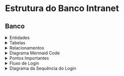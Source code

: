 # Estrutura do Banco Intranet

## Banco


<details>
<summary>Entidades</summary>

## Entidades:

1. **Grupo**
   - **Id**: Identificador único.
   - **Nome**: Nome do grupo.
   - **Descricao**: Descrição do grupo.

2. **Usuario**
   - **Id**: Identificador único.
   - **IconeId**: Chave estrangeira para a tabela `Icone`.
   - **Nome**: Nome completo do usuário.
   - **Email**: Endereço de email do usuário.
   - **DataCriacao**: Data de criação da conta.
   - **Usuario**: Nome de usuário (único).
   - **GrupoId**: Chave estrangeira para a tabela `Grupo`.

3. **Icone**
   - **Id**: Identificador único.
   - **Foto3x4**: Foto da pessoa (BLOB).
   - **Icone**: Ícone associado (BLOB).

4. **Recurso**
   - **Id**: Identificador único.
   - **Nome**: Nome do recurso.
   - **Descricao**: Descrição do recurso.
   - **Rota**: Caminho do recurso na rede.
   - **IconeId**: Chave estrangeira para a tabela `Icone`.
   - **TipoRecursoId**: Chave estrangeira para a tabela `TipoRecurso`.

5. **TipoRecurso**
   - **Id**: Identificador único.
   - **Descricao**: Descrição do tipo de recurso.
   - **Nome**: Nome do tipo de recurso.

6. **Log**
   - **Id**: Identificador único.
   - **Tipo**: Tipo do log.
   - **UltimoLogin**: Data e hora do último login.
   - **UsuarioId**: Chave estrangeira para a tabela `Usuario`.
   - **RecursoId**: Chave estrangeira para a tabela `Recurso`.
   - **Datahora**: Data e hora do log.
   - **Mensagem**: Mensagem do log.

7. **Permissao**
   - **Id**: Identificador único.
   - **Nome**: Nome da permissão. Pode representar um tipo ou nome descritivo.
   - **Descricao**: Descrição da permissão.
   - **GrupoId**: Chave estrangeira para a tabela `Grupo`.
   - **RecursoId**: Chave estrangeira para a tabela `Recurso`.

8. **Exibicao**
   - **Id**: Identificador único.
   - **PermissaoId**: Chave estrangeira para a tabela `Permissao`.
   - **Elemento**: Identificadores de elementos específicos da página (ex: botões, ações).
</details>

<details>
<summary>Tabelas</summary>

## Tabelas

#### Grupo
- **Id**: INT (Chave primária)
- **Nome**: STRING
- **Descricao**: STRING

#### Usuario
- **Id**: INT (Chave primária)
- **IconeId**: INT (Chave estrangeira para `Icone.Id`)
- **Nome**: STRING
- **Email**: STRING
- **DataCriacao**: DATETIME
- **Usuario**: STRING
- **GrupoId**: INT (Chave estrangeira para `Grupo.Id`)

#### Icone
- **Id**: INT (Chave primária)
- **Foto3x4**: BLOB
- **Icone**: BLOB

#### Recurso
- **Id**: INT (Chave primária)
- **Nome**: STRING
- **Descricao**: STRING
- **Rota**: STRING
- **IconeId**: INT (Chave estrangeira para `Icone.Id`)
- **TipoRecursoId**: INT (Chave estrangeira para `TipoRecurso.Id`)

#### TipoRecurso
- **Id**: INT (Chave primária)
- **Descricao**: STRING
- **Nome**: STRING

#### Log
- **Id**: INT (Chave primária)
- **Tipo**: STRING
- **UltimoLogin**: DATETIME
- **UsuarioId**: INT (Chave estrangeira para `Usuario.Id`)
- **RecursoId**: INT (Chave estrangeira para `Recurso.Id`)
- **Datahora**: DATETIME
- **Mensagem**: STRING

#### Permissao
- **Id**: INT (Chave primária)
- **Nome**: STRING
- **Descricao**: STRING
- **GrupoId**: INT (Chave estrangeira para `Grupo.Id`)
- **RecursoId**: INT (Chave estrangeira para `Recurso.Id`)

#### Exibicao
- **Id**: INT (Chave primária)
- **PermissaoId**: INT (Chave estrangeira para `Permissao.Id`)
- **Elemento**: STRING
</details>

<details>
<summary>Relacionamentos</summary>

## Relacionamentos

1. **Grupo e Usuario**
   - **Descrição**: Um grupo pode ter vários usuários. Um usuário pertence a um grupo.
   - **Cardinalidade**:Um para muitos (1).
     - **Grupo (1, N) — (0, N) Usuario**: Um grupo pode ter zero ou mais usuários.
     - **Usuario (1, 1) — (1, 1) Grupo**: Cada usuário pertence a um único grupo.

2. **Grupo e Permissao**
   - **Descrição**: Um grupo pode ter várias permissões associadas. Cada permissão pode estar associado a vários grupos.
   - **Cardinalidade**: Muitos para muitos (N).
     - **Grupo (1, N) — (0, N) Permissao**: Um grupo pode ter zero ou mais permissões/perfis.
     - **Permissao (1, 1) — (1, N) Grupo**: Cada permissão pode estar associado a vários grupos.

3. **Recurso e Permissao**
   - **Descrição**: Um recurso pode ter várias permissões associadas. Uma permissão está associada a um recurso.
   - **Cardinalidade**: Muitos para muitos (N).
     - **Recurso (1, N) — (0, N) Permissao**: Um recurso pode ter zero ou mais permissões/perfis.
     - **Permissao (1, 1) — (1, N) Recurso**: Cada permissão está associada a um recurso.

4. **Permissao e Exibicao**
   - **Descrição**: Define quais elementos de uma página são visíveis para um permissão específica. Cada exibição está associada a um única permissão.
   - **Cardinalidade**: Um para muitos (1).
     - **Permissao (1, N) — (0, N) Exibicao**: Um permissão pode ter zero ou mais exibições.
     - **Exibicao (1, 1) — (1, 1) Permissao**: Cada exibição está associada a um único permissão.

5. **Usuario e Log**
   - **Descrição**: Um usuário pode gerar vários logs. Cada log é associado a um único usuário.
   - **Cardinalidade**: Um para muitos (1).
     - **Usuario (1, N) — (0, N) Log**: Um usuário pode gerar zero ou mais logs.
     - **Log (1, 1) — (1, 1) Usuario**: Cada log é associado a um único usuário.

6. **Recurso e Log**
   - **Descrição**: Um recurso pode ter vários logs associados. Cada log está vinculado a um único recurso.
   - **Cardinalidade**: Um para muitos (1).
     - **Recurso (1, N) — (0, N) Log**: Um recurso pode gerar zero ou mais logs.
     - **Log (1, 1) — (1, 1) Recurso**: Cada log está associado a um único recurso.

7. **Recurso e TipoRecurso**
   - **Descrição**: Um recurso é classificado por um tipo específico de recurso. Cada tipo de recurso pode ser associado a vários recursos.
   - **Cardinalidade**: Um para muitos (1).
     - **TipoRecurso (1, N) — (0, N) Recurso**: Um tipo de recurso pode estar associado a zero ou mais recursos.
     - **Recurso (1, 1) — (1, 1) TipoRecurso**: Cada recurso está associado a um único tipo de recurso.

</details>

<details>
<summary>Diagrama Mermaid Code</summary>

## Diagrama ER

O diagrama a seguir representa visualmente o relacionamento entre as tabelas:

```mermaid
erDiagram

    Grupo {
        INT Id PK
        STRING Nome
        STRING Descricao
    }
    
    Usuario {
        INT Id PK
        INT IconeId FK
        STRING Nome
        STRING Email
        DATETIME DataCriacao
        STRING Usuario
        INT GrupoId FK
    }

    
    Icone {
        INT Id PK
        BLOB Foto3x4
        BLOB IconeRecurso
    }
    
    Recurso {
        INT Id PK
        STRING Nome
        STRING Descricao
        STRING Rota
         INT IconeId FK
        STRING TipoRecursoId FK
    }

     TipoRecurso {
        INT Id PK
        STRING Descricao
        STRING Nome
    }
    
    Log {
        INT Id PK
        STRING Tipo
        DATETIME UltimoLogin
        INT UsuarioId FK
        INT RecursoId FK
        DATETIME Datahora
        STRING Mensagem
    }
    
    Permissao {
        INT Id PK
        STRING Nome
        STRING Descricao
        INT GrupoId FK
        INT RecursoId FK
    }
    
    Exibicao {
        INT Id PK
        STRING Nome
        STRING Descricao
        INT PermissaoId FK

    }
    
    Grupo ||--o{ Usuario : "possui"
    Grupo ||--o{ Permissao : "tem"
    Permissao ||--o{ Recurso : "associado a"
    Permissao ||--o{ Exibicao : "define"
    Usuario ||--o{ Log : "gera"
    Usuario ||--o{ Icone : "possui"
    Recurso ||--o{ Icone : "possui"
    Recurso ||--o{ Log : "gera"
    Recurso ||--o{ TipoRecurso : "contem"
```
</details>

<details>
<summary>Pontos Importantes</summary>


## Pontos Importantes

### 1. **Grupo e Usuario**

- **Relacionamento:** Um grupo pode ter vários usuários, mas cada usuário pertence a um único grupo.
- **Importância:** Esse relacionamento é fundamental para organizar os usuários em grupos, facilitando o gerenciamento e a aplicação de permissões ou políticas específicas.

**Exemplo:**
- Um grupo chamado "Administração" pode ter usuários como "Ana", "João" e "Carlos".
- O usuário "Ana" está associado ao grupo "Administração", e seu `GrupoId` é a chave estrangeira que referencia o `Id` do grupo.

### 2. **Grupo e Permissao**

- **Relacionamento:** Um grupo pode ter várias permissões/perfis associados, e cada permissão pode estar vinculado a vários grupos.
- **Importância:** Esse relacionamento permite que diferentes grupos tenham acesso a diferentes conjuntos de permissões e perfis, facilitando a personalização do acesso às aplicações.

**Exemplo:**
- O grupo "Administração" pode ter um perfil chamado "Perfil Completo" que dá acesso total a todas as aplicações.
- O grupo "Usuários" pode ter um perfil chamado "Perfil Básico" com permissões limitadas.

### 3. **Aplicacao e Permissao**

- **Relacionamento:** Cada aplicação pode estar associada a várias permissões/perfis, e cada permissão pode estar associado a várias aplicações.
- **Importância:** Isso permite que as permissões de acesso às aplicações sejam flexíveis e adaptáveis às necessidades dos grupos.

**Exemplo:**
- A aplicação "Sistema de Finanças" pode ter permissões associadas como "Visualizar Relatórios" e "Editar Dados".
- O perfil "Perfil Completo" pode ter acesso a todas as permissões da aplicação "Sistema de Finanças", enquanto o perfil "Perfil Básico" pode ter acesso apenas à visualização de relatórios.

### 4. **Permissao e Exibicao**

- **Relacionamento:** Uma permissão pode definir várias exibições, e cada exibição está associada a um único permissão.
- **Importância:** Define quais elementos (como botões, seções, etc.) são visíveis para cada grupo. Isso é útil para personalizar a interface com base nas permissões.

**Exemplo:**
- O perfil "Perfil Completo" pode ter exibições que mostram todas as seções do sistema.
- O perfil "Perfil Básico" pode ter uma exibição que oculta seções avançadas.

### 5. **Usuario e Log**

- **Relacionamento:** Cada usuário pode gerar vários logs, e cada log é associado a um único usuário.
- **Importância:** Permite rastrear atividades e eventos relacionados a cada usuário, ajudando na auditoria e análise de comportamento.

**Exemplo:**
- O usuário "Ana" pode ter logs que mostram suas atividades no sistema, como login e acesso a diferentes aplicações.

### 6. **Aplicacao e Log**

- **Relacionamento:** Cada aplicação pode gerar vários logs, e cada log está associado a uma única aplicação.
- **Importância:** Facilita o rastreamento de eventos e atividades específicas para cada aplicação, ajudando a identificar problemas e melhorar o desempenho.

**Exemplo:**
- A aplicação "Sistema de Finanças" pode gerar logs de eventos como erros ou acessos, que ajudam a monitorar o uso e detectar falhas.

</details>

<details>
<summary>Fluxo de Login</summary>

## Fluxo de Login

1. **Autenticação Externa**
   - **Entrada do Usuário:** O usuário fornece suas credenciais (nome de usuário e senha) na tela de login.
   - **Solicitação de Autenticação:** A aplicação de login envia as credenciais para o serviço de autenticação externo (outra aplicação) que valida as credenciais.
   - **Resposta do Serviço de Autenticação:** O serviço retorna um resultado indicando se as credenciais são válidas ou não. Se válidas, o serviço pode fornecer um token de autenticação ou um identificador único do usuário.

2. **Verificação de Credenciais**
   - **Resultado da Autenticação:** Se a autenticação for bem-sucedida, o sistema local (o sistema que gerencia as permissões) recebe um token ou identificador do usuário.
   - **Recuperação do Permissões:** O sistema local utiliza o identificador do usuário para recuperar o permissoes associadas ao grupo do usuário no banco de dados, consultando a tabela `Usuario` para encontrar o `GrupoId`.

3. **Recuperação das Permissões**
   - **Determinação do Grupo:** O sistema consulta a tabela `Usuario` para identificar o grupo ao qual o usuário pertence usando o `GrupoId`.
   - **Permissões de Acesso e Exibição:** O sistema consulta as tabelas `Permissao` e `Exibicao` para obter as permissões de acesso e os elementos visíveis para o usuário.

4. **Configuração do Ambiente do Usuário**
   - **Permissões de Acesso:** O sistema ajusta o acesso às aplicações e páginas do sistema de acordo com as permissões.
   - **Permissões de Exibição:** O sistema configura quais elementos são visíveis nas páginas (como botões e seções) com base nas permissões de exibição.

5. **Registro de Log**
   - **Criação de Log:** O sistema registra a tentativa de login e outras ações relevantes na tabela `Log`.
   - **Informações do Log:** Inclui informações como o `UsuarioId`, o `AplicacaoId`, a `Datahora`, e uma mensagem descritiva (por exemplo, "Login bem-sucedido").

6. **Redirecionamento e Acesso**
   - **Redirecionamento:** Após a autenticação e configuração bem-sucedida do ambiente, o usuário é redirecionado para a página inicial do sistema ou para uma página específica conforme definido pelas permissões.

7. **Gerenciamento de Sessão**
   - **Manutenção da Sessão:** O sistema mantém a sessão ativa do usuário, garantindo que o acesso às diferentes partes do sistema seja controlado conforme as permissões.
   - **Controle de Acesso:** Durante a sessão, o sistema verifica continuamente as permissões para garantir que o usuário possa acessar apenas as áreas permitidas.

</details>

<details>
<summary>Diagrama da Sequência do Login</summary>

## Diagrama de Sequência


```mermaid
sequenceDiagram
    participant User
    participant LoginApp
    participant AuthService
    participant LocalSystem
    participant Database

    User->>LoginApp: Fornece credenciais
    LoginApp->>AuthService: Envia credenciais para autenticação
    AuthService-->>LoginApp: Retorna resultado (token/identificador)
    LoginApp->>LocalSystem: Envia identificador de usuário
    LocalSystem->>Database: Consulta permissao associada ao grupo
    Database-->>LocalSystem: Retorna permissões
    LocalSystem->>Database: Registra tentativa de login
    Database-->>LocalSystem: Confirmação de registro
    LocalSystem->>User: Redireciona para página inicial
    LocalSystem->>SessionManager: Mantém sessão ativa
```

</details>